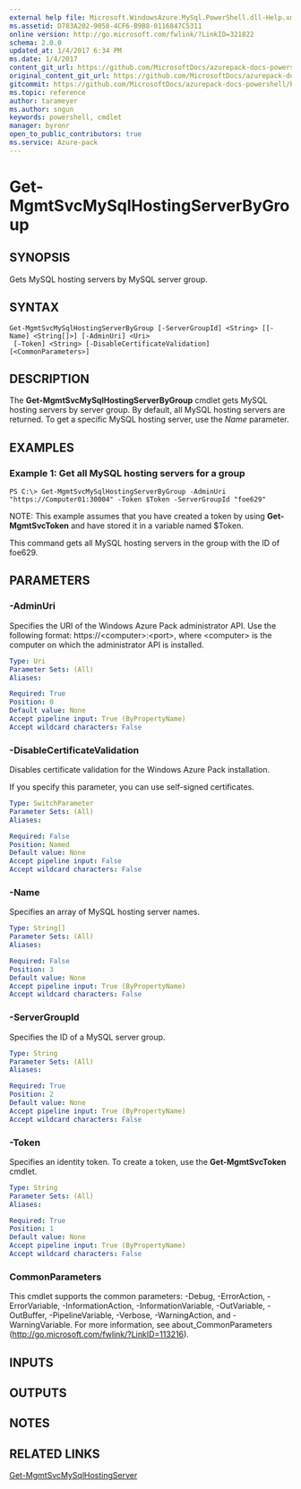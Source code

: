```yaml
---
external help file: Microsoft.WindowsAzure.MySql.PowerShell.dll-Help.xml
ms.assetid: D783A202-9058-4CF6-B9B8-0116847C5311
online version: http://go.microsoft.com/fwlink/?LinkID=321822
schema: 2.0.0
updated_at: 1/4/2017 6:34 PM
ms.date: 1/4/2017
content_git_url: https://github.com/MicrosoftDocs/azurepack-docs-powershell/blob/live/AzurePack-cmdlets/MySQL/v1.0/Get-MgmtSvcMySqlHostingServerByGroup.md
original_content_git_url: https://github.com/MicrosoftDocs/azurepack-docs-powershell/blob/live/AzurePack-cmdlets/MySQL/v1.0/Get-MgmtSvcMySqlHostingServerByGroup.md
gitcommit: https://github.com/MicrosoftDocs/azurepack-docs-powershell/blob/9ea7de3be93c45294ed2319f140bd6d622b027db/AzurePack-cmdlets/MySQL/v1.0/Get-MgmtSvcMySqlHostingServerByGroup.md
ms.topic: reference
author: tarameyer
ms.author: sngun
keywords: powershell, cmdlet
manager: byronr
open_to_public_contributors: true
ms.service: Azure-pack
---
```


# Get-MgmtSvcMySqlHostingServerByGroup

## SYNOPSIS
Gets MySQL hosting servers by MySQL server group.

## SYNTAX

```
Get-MgmtSvcMySqlHostingServerByGroup [-ServerGroupId] <String> [[-Name] <String[]>] [-AdminUri] <Uri>
 [-Token] <String> [-DisableCertificateValidation] [<CommonParameters>]
```

## DESCRIPTION
The **Get-MgmtSvcMySqlHostingServerByGroup** cmdlet gets MySQL hosting servers by server group.
By default, all MySQL hosting servers are returned.
To get a specific MySQL hosting server, use the *Name* parameter.

## EXAMPLES

### Example 1: Get all MySQL hosting servers for a group
```
PS C:\> Get-MgmtSvcMySqlHostingServerByGroup -AdminUri "https://Computer01:30004" -Token $Token -ServerGroupId "foe629"
```

NOTE: This example assumes that you have created a token by using **Get-MgmtSvcToken** and have stored it in a variable named $Token.

This command gets all MySQL hosting servers in the group with the ID of foe629.

## PARAMETERS

### -AdminUri
Specifies the URI of the Windows Azure Pack administrator API.
Use the following format: https://\<computer\>:\<port\>, where \<computer\> is the computer on which the administrator API is installed.

```yaml
Type: Uri
Parameter Sets: (All)
Aliases: 

Required: True
Position: 0
Default value: None
Accept pipeline input: True (ByPropertyName)
Accept wildcard characters: False
```

### -DisableCertificateValidation
Disables certificate validation for the Windows Azure Pack installation.

If you specify this parameter, you can use self-signed certificates.

```yaml
Type: SwitchParameter
Parameter Sets: (All)
Aliases: 

Required: False
Position: Named
Default value: None
Accept pipeline input: False
Accept wildcard characters: False
```

### -Name
Specifies an array of MySQL hosting server names.

```yaml
Type: String[]
Parameter Sets: (All)
Aliases: 

Required: False
Position: 3
Default value: None
Accept pipeline input: True (ByPropertyName)
Accept wildcard characters: False
```

### -ServerGroupId
Specifies the ID of a MySQL server group.

```yaml
Type: String
Parameter Sets: (All)
Aliases: 

Required: True
Position: 2
Default value: None
Accept pipeline input: True (ByPropertyName)
Accept wildcard characters: False
```

### -Token
Specifies an identity token.
To create a token, use the **Get-MgmtSvcToken** cmdlet.

```yaml
Type: String
Parameter Sets: (All)
Aliases: 

Required: True
Position: 1
Default value: None
Accept pipeline input: True (ByPropertyName)
Accept wildcard characters: False
```

### CommonParameters
This cmdlet supports the common parameters: -Debug, -ErrorAction, -ErrorVariable, -InformationAction, -InformationVariable, -OutVariable, -OutBuffer, -PipelineVariable, -Verbose, -WarningAction, and -WarningVariable. For more information, see about_CommonParameters (http://go.microsoft.com/fwlink/?LinkID=113216).

## INPUTS

## OUTPUTS

## NOTES

## RELATED LINKS

[Get-MgmtSvcMySqlHostingServer](xref:MySQL/v1.0/Get-MgmtSvcMySqlHostingServer.md)


